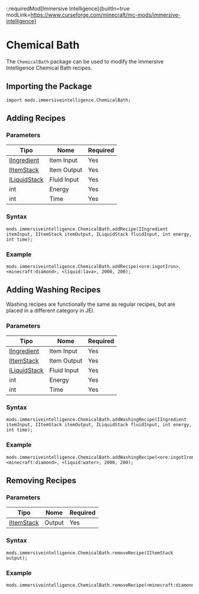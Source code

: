 ::requiredMod[Immersive Intelligence]{builtIn=true modLink=https://www.curseforge.com/minecraft/mc-mods/immersive-intelligence}

# Chemical Bath

The `ChemicalBath` package can be used to modify the Immersive Intelligence Chemical Bath recipes.

## Importing the Package

```zenscript
import mods.immersiveintelligence.ChemicalBath;
```

## Adding Recipes

### Parameters

| Tipo                                                  | Nome        | Required |
| ----------------------------------------------------- | ----------- | -------- |
| [IIngredient](/Vanilla/Variable_Types/IIngredient/)   | Item Input  | Yes      |
| [IItemStack](/Vanilla/Items/IItemStack/)              | Item Output | Yes      |
| [ILiquidStack](/Vanilla/Variable_Types/ILiquidStack/) | Fluid Input | Yes      |
| int                                                   | Energy      | Yes      |
| int                                                   | Time        | Yes      |

### Syntax

```zenscript
mods.immersiveintelligence.ChemicalBath.addRecipe(IIngredient itemInput, IItemStack itemOutput, ILiquidStack fluidInput, int energy, int time);
```

### Example

```zenscript
mods.immersiveintelligence.ChemicalBath.addRecipe(<ore:ingotIron>, <minecraft:diamond>, <liquid:lava>, 2000, 200);
```

## Adding Washing Recipes

Washing recipes are functionally the same as regular recipes, but are placed in a different category in JEI.

### Parameters

| Tipo                                                  | Nome        | Required |
| ----------------------------------------------------- | ----------- | -------- |
| [IIngredient](/Vanilla/Variable_Types/IIngredient/)   | Item Input  | Yes      |
| [IItemStack](/Vanilla/Items/IItemStack/)              | Item Output | Yes      |
| [ILiquidStack](/Vanilla/Variable_Types/ILiquidStack/) | Fluid Input | Yes      |
| int                                                   | Energy      | Yes      |
| int                                                   | Time        | Yes      |

### Syntax

```zenscript
mods.immersiveintelligence.ChemicalBath.addWashingRecipe(IIngredient itemInput, IItemStack itemOutput, ILiquidStack fluidInput, int energy, int time);
```

### Example

```zenscript
mods.immersiveintelligence.ChemicalBath.addWashingRecipe(<ore:ingotIron>, <minecraft:diamond>, <liquid:water>, 2000, 200);
```


## Removing Recipes

### Parameters

| Tipo                                     | Nome   | Required |
| ---------------------------------------- | ------ | -------- |
| [IItemStack](/Vanilla/Items/IItemStack/) | Output | Yes      |

### Syntax

```zenscript
mods.immersiveintelligence.ChemicalBath.removeRecipe(IItemStack output);
```

### Example

```zenscript
mods.immersiveintelligence.ChemicalBath.removeRecipe(<minecraft:diamond>);
```